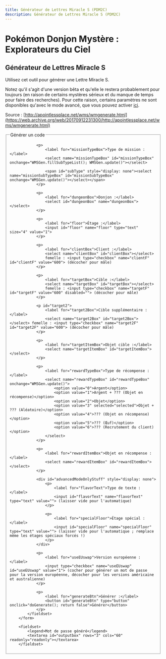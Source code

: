 ```yaml
---
title: Générateur de Lettres Miracle S (PDM2C)
description: Générateur de Lettres Miracle S (PDM2C)
---
```

# Pokémon Donjon Mystère : Explorateurs du Ciel
## Générateur de Lettres Miracle S
Utilisez cet outil pour générer une Lettre Miracle S.

Notez qu'il s'agit d'une version bêta et qu'elle le restera probablement pour toujours (en raison de certains mystères sérieux et du manque de temps pour faire des recherches). Pour cette raison, certains paramètres ne sont disponibles qu'avec le mode avancé, que vous pouvez activer [ici](https://sombrabsol.github.io/EdC/lmiracles.html?advanced=1).

Source : [http://apointlessplace.net/wms/wmgenerate.html](https://web.archive.org/web/20170912231300/http://apointlessplace.net/wms/wmgenerate.html)


<p id="advancedMode" style="display: none"><strong>Mode avancé activé</strong> : vous utilisez actuellement le mode avancé. Les donjons et les clients ne génèrent pas tous des mots de passe valides. Pour le désactiver, cliquez <a href="https://sombrabsol.github.io/EdC/lmiracles.html">ici</a>.</p>
<script type="text/javascript">
		/**
		 * The purpose of this function is to properly initialize the generator.
		 * It will run on load by default unless the user is using IE6.
		 */
		function runInitialize() {
			WMSGen.advanced = (document.location.search.indexOf('advanced') != -1);
			WMSGen.setup($('genForm'));
		}
		
		// Run initialize by default.
		runOnLoad = runInitialize;
		
		// This is used in wm.js.
		function getOption(name) {
			switch(name) {
				default:
					return false;
				break;
			}
		}
		
		// Don't allow option setting on this page.
		function setOption(name, value) {
			return false;
		}
		
		let generatedThisSession = false;
		function doGenerate() {
			// Check for errors
			let errors = WMSGen.verify();
			if(errors.length == 0) {
				let code = WMSGen.generate();
				$('outputbox').value = code;
				
				// See how many people are actually using this thing...
				if(typeof(_gaq) != 'indéfini' && !generatedThisSession && (navigator.onLine || typeof(navigator.onLine) != 'boolean')) {
					if(typeof(_gaq.push) != 'indéfini) {
						_gaq.push(['_trackPageview', "/wms/generator/generated"]);
						generatedThisSession = true;
					}
				}
			}
			else {
				let errorStr = "";
				for(let i = 0; i < errors.length; ++i) {
					errorStr += " * " + errors[i] + "\n";
				}
				$('outputbox').value = errorStr;
			}
		}
</script>
		<form id="genForm">
			<fieldset>
				<legend>Générer un code</legend>
				
				<p>
					<label for="missionTypeBox">Type de mission :</label>
					<select name="missionTypeBox" id="missionTypeBox" onchange="WMSGen.fillSubTypeList(); WMSGen.update()"></select>
					
					<span id="subType" style="display: none"><select name="missionSubTypeBox" id="missionSubTypeBox" onchange="WMSGen.update()"></select></span>
				</p>

				<p>
					<label for="dungeonBox">Donjon :</label>
					<select id="dungeonBox" name="dungeonBox"></select>
				</p>
				
				<p>
					<label for="floor">Étage :</label>
					<input id="floor" name="floor" type="text" size="4" value="1">
				</p>
				
				<p>
					<label for="clientBox">Client :</label>
					<select name="clientBox" id="clientBox"></select>
					femelle : <input type="checkbox" name="clientF" id="clientF" value="600"> (décocher pour mâle)
				</p>

				<p>
					<label for="targetBox">Cible :</label>
					<select name="targetBox" id="targetBox"></select>
					femelle : <input type="checkbox" name="targetF" id="targetF" value="600" disabled=""> (décocher pour mâle)
				</p>
				
				<p id="target2">
					<label for="target2Box">Cible supplémentaire :</label>
					<select name="target2Box" id="target2Box"></select> femelle : <input type="checkbox" name="target2F" id="target2F" value="600"> (décocher pour mâle)
				</p>
				
				<p>
					<label for="targetItemBox">Objet cible :</label>
					<select name="targetItemBox" id="targetItemBox"></select>
				</p>
				
				<p>
					<label for="rewardTypeBox">Type de récompense :</label>
					<select name="rewardTypeBox" id="rewardTypeBox" onchange="WMSGen.update()">
						<option value="0">Argent</option>
						<option value="1">Argent + ??? (Objet en récompense)</option>
						<option value="2">Objet</option>
						<option value="3" selected="selected">Objet + ??? (Aléatoire)</option>
						<option value="4">??? (Objet en récompense)</option>
						<option value="5">??? (Œuf)</option>
						<option value="6">??? (Recrutement du client)</option>
					</select>
				</p>
				
				<p>
					<label for="rewardItemBox">Objet en récompense :</label>
					<select name="rewardItemBox" id="rewardItemBox"></select>
				</p>
				
				<div id="advancedModeOnlyStuff" style="display: none">
					<p>
						<label for="flavorText">Type de texte :</label>
						<input id="flavorText" name="flavorText" type="text" value=""> (laisser vide pour l'automatique)
					</p>
					
					<p>
						<label for="specialFloor">Étage spécial :</label>
						<input id="specialFloor" name="specialFloor" type="text" value=""> (laisser vide pour l'automatique ; remplace même les étages spéciaux forcés !)
					</p>
				</div>
				
				<p>
					<label for="useEUswap">Version européenne :</label>
					<input type="checkbox" name="useEUswap" id="useEUswap" value="1"> (cocher pour générer un mot de passe pour la version européenne, décocher pour les versions américaine et australienne)
				</p>
				
				<p>
					<label for="generateBtn">Générer :</label>
					<button id="generateBtn" type="button" onclick="doGenerate(); return false">Générer</button>
				</p>
			</fieldset>
		</form>

		<fieldset>
			<legend>Mot de passe généré</legend>
			<textarea id="outputbox" rows="3" cols="60" readonly="readonly"></textarea>
		</fieldset>